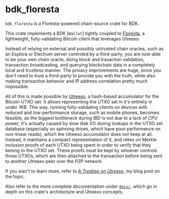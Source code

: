 # bdk_floresta

`bdk_floresta` is a Floresta-powered chain-source crate for BDK.

This crate implements a BDK [`Wallet`] tightly coupled to
[Floresta](https://github.com/vinteumorg/Floresta), a lightweight,
fully-validating Bitcoin client that leverages Utreexo.

Instead of relying on external and possibly untrusted chain oracles, such
as an Esplora or Electrum server controled by a third-party, you are now
able to be your own chain oracle, doing block and trasaction validation,
transaction broadcasting, and querying blockchain data in a completely
local and trustless manner. The privacy improvements are huge, since you
don't need to trust a third-party to provide you with the truth, while
also making transaction behavior and IP address correlation pretty much
impossible.
 
All of this is made possible by [Utreexo](https://eprint.iacr.org/2019/611),
a hash-based accumulator for the Bitcoin UTXO set. It allows representing the
UTXO set in it's entirety in under 1KB. This way, running fully-validating
clients on devices with reduced and low-performance storage, such as mobile
phones, becomes feasible, as the biggest bottleneck during IBD is not due
to a lack of CPU power; it's actually caused by slow disk I/O during lookups
in the UTXO set database (especially on spinning drives, which have poor performance
on non-linear reads), which the Utreexo accumulator does not keep at all. Instead,
it maintains a compact representation of it, and relies on Merkle inclusion proofs
of each UTXO being spent in order to verify that they belong to the UTXO set.
These proofs must be kept by whoever controls those UTXOs, which are then attached
to the transaction before being sent to another Utreexo peer over the P2P network.

If you wan't to learn more, refer to
[_A Treatise on Utreexo_](https://luisschwab.net/blog/a-treatise-on-utreexo),
my blog post on the topic.

Also refer to the more complete documentation under [`docs/`](./docs/README.md), which go in depth
on this crate's architecture and Utreexo concepts.
